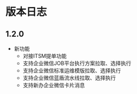 # 版本日志

## 1.2.0

- 新功能
  - 对接ITSM提单功能
  - 支持企业微信JOB平台执行方案拉取、选择执行
  - 支持企业微信标准运维模版拉取、选择执行
  - 支持企业微信蓝盾流水线拉取、选择执行
  - 支持新办企业微信卡片消息
  